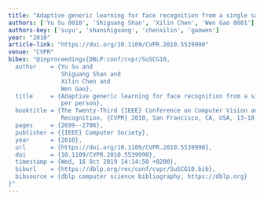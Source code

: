 ```yaml
---
title: "Adaptive generic learning for face recognition from a single sample per person"
authors: ['Yu Su 0010', 'Shiguang Shan', 'Xilin Chen', 'Wen Gao 0001']
authors-key: ['suyu', 'shanshiguang', 'chenxilin', 'gaowen']
year: "2010"
article-link: "https://doi.org/10.1109/CVPR.2010.5539990"
venue: "CVPR"
bibex: "@inproceedings{DBLP:conf/cvpr/SuSCG10,
  author    = {Yu Su and
               Shiguang Shan and
               Xilin Chen and
               Wen Gao},
  title     = {Adaptive generic learning for face recognition from a single sample
               per person},
  booktitle = {The Twenty-Third {IEEE} Conference on Computer Vision and Pattern
               Recognition, {CVPR} 2010, San Francisco, CA, USA, 13-18 June 2010},
  pages     = {2699--2706},
  publisher = {{IEEE} Computer Society},
  year      = {2010},
  url       = {https://doi.org/10.1109/CVPR.2010.5539990},
  doi       = {10.1109/CVPR.2010.5539990},
  timestamp = {Wed, 16 Oct 2019 14:14:50 +0200},
  biburl    = {https://dblp.org/rec/conf/cvpr/SuSCG10.bib},
  bibsource = {dblp computer science bibliography, https://dblp.org}
}"
---
```

